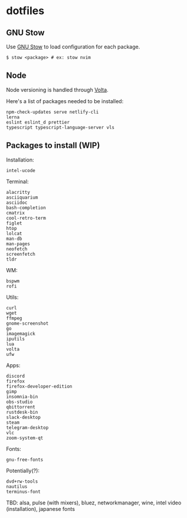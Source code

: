 # dotfiles

## GNU Stow

Use [GNU Stow](https://www.gnu.org/software/stow/) to load configuration for
each package.

```shell
$ stow <package> # ex: stow nvim
```

## Node

Node versioning is handled through [Volta](https://volta.sh/).  

Here's a list of packages needed to be installed:

```
npm-check-updates serve netlify-cli
lerna
eslint eslint_d prettier
typescript typescript-language-server vls
```

## Packages to install (WIP)

Installation:
```
intel-ucode
```

Terminal:
```
alacritty
asciiquarium
asciidoc
bash-completion
cmatrix
cool-retro-term
figlet
htop
lolcat
man-db
man-pages
neofetch
screenfetch
tldr
```

WM:

```
bspwm
rofi

```

Utils:
```
curl
wget
ffmpeg
gnome-screenshot
go
imagemagick
iputils
lua
volta
ufw
```

Apps:
```
discord
firefox
firefox-developer-edition
gimp
insomnia-bin
obs-studio
qbittorrent
rustdesk-bin
slack-desktop
steam
telegram-desktop
vlc
zoom-system-qt
```

Fonts:
```
gnu-free-fonts
```

Potentially(?):
```
dvd+rw-tools
nautilus
terminus-font
```

TBD: alsa, pulse (with mixers), bluez, networkmanager, wine,
intel video (installation), japanese fonts
